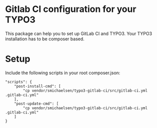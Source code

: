 # Gitlab CI configuration for your TYPO3 

This package can help you to set up GitLab CI and TYPO3. Your TYPO3 installation has to be composer based.

# Setup

Include the following scripts in your root composer.json:

    "scripts": {
        "post-install-cmd": [
            "cp vendor/smichaelsen/typo3-gitlab-ci/src/gitlab-ci.yml .gitlab-ci.yml"
        ],
        "post-update-cmd": [
            "cp vendor/smichaelsen/typo3-gitlab-ci/src/gitlab-ci.yml .gitlab-ci.yml"
        ]
    }
